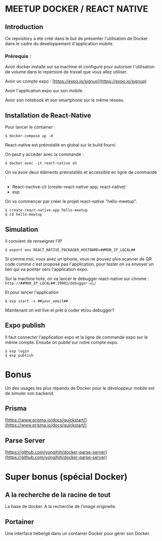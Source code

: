# MEETUP DOCKER / REACT NATIVE

## Introduction

Ce repository a été créé dans le but de présenter l'utilisation de Docker dans le cadre du developpement d'application mobile.

### Prérequis :

Avoir docker installé sur sa machine et configuré pour autoriser l'utilisation de volume dans le repertoire de travail que vous allez utiliser.

Avoir un compte expo : [https://expo.io/signup](https://expo.io/signup)

Avoir l'application expo sur son mobile.

Avoir son notebook et son smartphone sur le même réseau.

## Installation de React-Native

Pour lancer le container :

	$ docker-compose up -d

React-native est préinstallé en global sur le build fourni.

On peut y accèder avec la commande :

	$ docker exec -it react-native sh

On va avoir deux éléments préinstallés et accessible en ligne de commande :
	
* React-nactive-cli (create-react-native-app, react-native)
* exp

On va commencer par créer le projet react-native "hello-meetup".

	$ create-react-native-app hello-meetup
	$ cd hello-meetup
	
## Simulation 

Il convient de renseigner l'IP

	$ export env REACT_NATIVE_PACKAGER_HOSTNAME=##MON_IP_LOCAL##
	
Si comme moi, vous avez un Iphone, vous ne pouvez plus scanner de QR code comme c'est proposé pas l'application, pour tester on va envoyer un lien qui va pointer vers l'application expo.

Sur la machine hote, on va lancer le debugger react-native sur chrome : `http://##MON_IP_LOCAL##:19001/debugger-ui/`

Et pour lancer l'application

	$ exp start -s ##your_email##
	
Maintenant on est live et prèt à coder et/ou debugger?

## Expo publish

Il faut connecter l'application expo et la ligne de commande expo sur le même compte. Ensuite on publie sur notre compte expo.

	$ exp login
	$ exp publish

# Bonus

Un des usages les plus répandu de Docker pour le développeur mobile est de simuler son backend.

## Prisma

[https://www.prisma.io/docs/quickstart/](https://www.prisma.io/docs/quickstart/)

## Parse Server

[https://github.com/yongjhih/docker-parse-server](https://github.com/yongjhih/docker-parse-server)

# Super bonus (spécial Docker)

## A la recherche de la racine de tout

La base de docker. A la recherche de l'image originelle.

## Portainer

Une interface hébergé dans un container Docker pour gérer son Docker.
